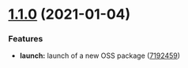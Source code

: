 # [1.1.0](https://github.com/itstheandre/css-features/compare/v1.0.0...v1.1.0) (2021-01-04)


### Features

* **launch:** launch of a new OSS package ([7192459](https://github.com/itstheandre/css-features/commit/7192459828c572979da2cecccf4cb599fca1d5ab))
